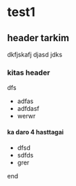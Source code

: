 # test1
## header tarkim
dkfjskafj
djasd
jdks


### kitas header
dfs
- adfas
- adfdasf
- werwr

#### ka daro 4 hasttagai

* dfsd
* sdfds
* grer

end